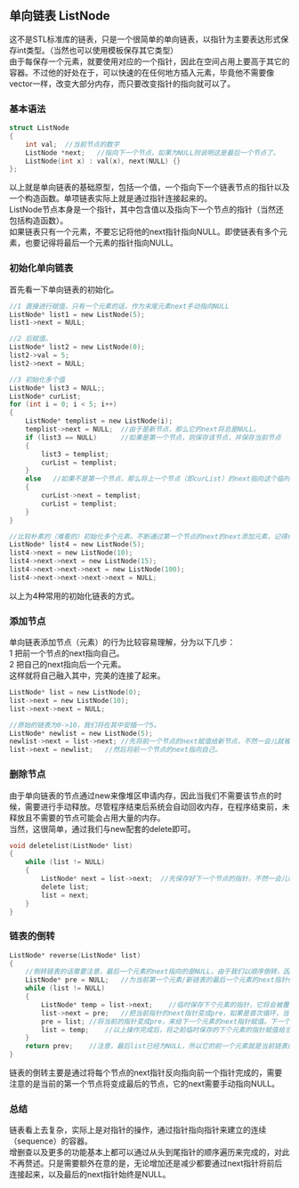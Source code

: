 ## 单向链表 ListNode
这不是STL标准库的链表，只是一个很简单的单向链表，以指针为主要表达形式保存int类型。（当然也可以使用模板保存其它类型）   
由于每保存一个元素，就要使用对应的一个指针，因此在空间占用上要高于其它的容器。不过他的好处在于，可以快速的在任何地方插入元素，毕竟他不需要像vector一样，改变大部分内存，而只要改变指针的指向就可以了。     
### 基本语法
```c
struct ListNode   
{  
    int val;  //当前节点的数字
    ListNode *next;   //指向下一个节点，如果为NULL则说明这是最后一个节点了。  
    ListNode(int x) : val(x), next(NULL) {}   
};   
```  
以上就是单向链表的基础原型，包括一个值，一个指向下一个链表节点的指针以及一个构造函数。单项链表实际上就是通过指针连接起来的。   
ListNode节点本身是一个指针，其中包含值以及指向下一个节点的指针（当然还包括构造函数）。   
如果链表只有一个元素，不要忘记将他的next指针指向NULL。即使链表有多个元素，也要记得将最后一个元素的指针指向NULL。   
### 初始化单向链表
首先看一下单向链表的初始化。   
```c
//1 直接进行赋值，只有一个元素的话，作为末尾元素next手动指向NULL   
ListNode* list1 = new ListNode(5);  
list1->next = NULL;  

//2 后赋值。   
ListNode* list2 = new ListNode(0);   
list2->val = 5;  
list2->next = NULL;  

//3 初始化多个值   
ListNode* list3 = NULL;;  
ListNode* curList;   
for (int i = 0; i < 5; i++)  
{   
	ListNode* templist = new ListNode(i);  
	templist->next = NULL;	//由于是新节点，那么它的next将总是NULL。     
	if (list3 == NULL)		//如果是第一个节点，则保存该节点，并保存当前节点     
	{   
		list3 = templist;  
		curList = templist;  
	}  
	else   //如果不是第一个节点，那么将上一个节点（即curList）的next指向这个临时新节点后，再将临时新节点赋值给当前节点。    
	{  
		curList->next = templist;  
		curList = templist;  
	}  
}    

//比较朴素的（难看的）初始化多个元素。不断通过第一个节点的next的next添加元素，记得给最后一个next赋值为NULL。    
ListNode* list4 = new ListNode(5);  
list4->next = new ListNode(10);  
list4->next->next = new ListNode(15);  
list4->next->next->next = new ListNode(100); 
list4->next->next->next->next = NULL;      
```  
以上为4种常用的初始化链表的方式。   
### 添加节点  
单向链表添加节点（元素）的行为比较容易理解，分为以下几步：  
1 把前一个节点的next指向自己。  
2 把自己的next指向后一个元素。  
这样就将自己融入其中，完美的连接了起来。   
```c
ListNode* list = new ListNode(0);  
list->next = new ListNode(10);  
list->next->next = NULL;   

//原始的链表为0->10，我们将在其中安插一个5。     
ListNode* newlist = new ListNode(5);     
newlist->next = list->next;	//先将前一个节点的next赋值给新节点，不然一会儿就被覆盖了。       
list->next = newlist;	//然后将前一个节点的next指向自己。    
```  
### 删除节点   
由于单向链表的节点通过new来像堆区申请内存，因此当我们不需要该节点的时候，需要进行手动释放。尽管程序结束后系统会自动回收内存，在程序结束前，未释放且不需要的节点可能会占用大量的内存。   
当然，这很简单，通过我们与new配套的delete即可。   
```c
void deletelist(ListNode* list)  
{  
	while (list != NULL)  
	{  
		ListNode* next = list->next;  //先保存好下一个节点的指针，不然一会儿释放掉当前指针了，就再也找不到后面的节点了。  
		delete list;  
		list = next;  
	}  
}   
```
### 链表的倒转
```c
ListNode* reverse(ListNode* list)  
{   
	//倒转链表的话需要注意，最后一个元素的next指向的是NULL，由于我们以顺序倒转，因此先倒转第一个元素，它将变成新链表的最后一个元素，需要将其newxt指针指向NULL。   
	ListNode* pre = NULL;	//为当前第一个元素/新链表的最后一个元素的next指针做准备   
	while (list != NULL)  
	{   
		ListNode* temp = list->next;	//临时保存下个元素的指针，它将会被覆盖。  
		list->next = pre;	//把当前指针的next指针变成pre，如果是首次循环，当前指针在反转后则作为新链表的最后一个元素，它的next指针应该指向NULL。    
		pre = list;	//将当前的指针变成pre，来给下一个元素的next指针赋值。下一个元素应该在新链表中应该作为前一个元素，并且next指针指向现在的这个元素。  
		list = temp;	//以上操作完成后，将之前临时保存的下个元素的指针赋值给当前元素，继续循环操作下个元素。    
	}  
	return prev;	//注意，最后list已经为NULL，所以它的前一个元素就是当前链表的第一个元素。     
}  
```  
链表的倒转主要是通过将每个节点的next指针反向指向前一个指针完成的，需要注意的是当前的第一个节点将变成最后的节点，它的next需要手动指向NULL。   
### 总结 
链表看上去复杂，实际上是对指针的操作，通过指针指向指针来建立的连续（sequence）的容器。   
增删查以及更多的功能基本上都可以通过从头到尾指针的顺序遍历来完成的，对此不再赘述。只是需要额外在意的是，无论增加还是减少都要通过next指针将前后连接起来，以及最后的next指针始终是NULL。       